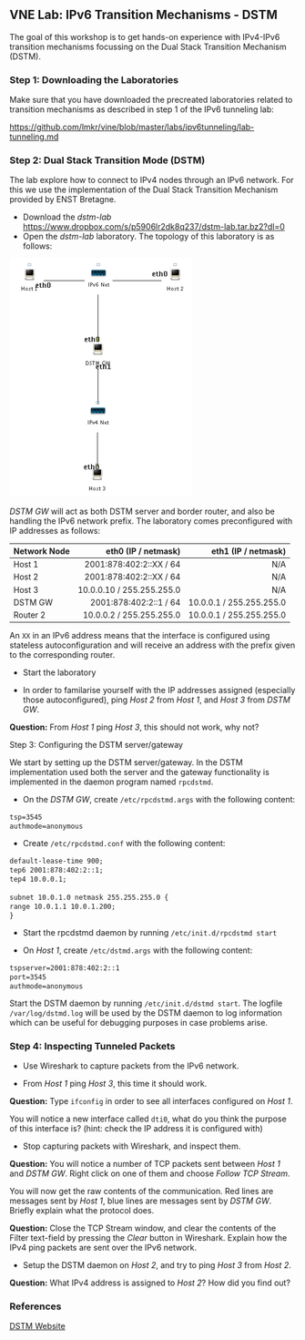 
## VNE Lab: IPv6 Transition Mechanisms - DSTM

The goal of this workshop is to get hands-on experience with
IPv4-IPv6 transition mechanisms focussing on the Dual Stack Transition Mechanism (DSTM).

### Step 1: Downloading the Laboratories

Make sure that you have downloaded the precreated laboratories related to transition mechanisms as described in step 1 of the IPv6 tunneling lab:

https://github.com/lmkr/vine/blob/master/labs/ipv6tunneling/lab-tunneling.md

### Step 2: Dual Stack Transition Mode (DSTM)

The lab explore how to connect to IPv4 nodes through an
IPv6 network. For this we use the implementation of the Dual Stack Transition Mechanism provided by ENST Bretagne.

- Download the *dstm-lab* https://www.dropbox.com/s/p5906lr2dk8q237/dstm-lab.tar.bz2?dl=0 
- Open the *dstm-lab* laboratory. The topology of this laboratory is as follows:

![](../img/workshop3-lab2.png)

*DSTM GW* will act as both DSTM server and border router, and also be handling the IPv6 network prefix. The laboratory comes preconfigured with IP addresses as follows:

| Network Node | eth0 (IP / netmask)       | eth1 (IP / netmask)      |
| -------------|--------------------------:|-------------------------:|
| Host 1       | 2001:878:402:2::XX / 64   | N/A                      |
| Host 2       | 2001:878:402:2::XX / 64   | N/A                      |
| Host 3       | 10.0.0.10 / 255.255.255.0 | N/A                      |
| DSTM GW      | 2001:878:402:2::1 / 64    | 10.0.0.1 / 255.255.255.0 |
| Router 2     | 10.0.0.2 / 255.255.255.0  | 10.0.0.1 / 255.255.255.0 |

An `XX` in an IPv6 address means that the interface is configured using stateless autoconfiguration and will receive an address with the prefix given to the corresponding router.

- Start the laboratory

- In order to familarise yourself with the IP addresses assigned (especially those autoconfigured), ping *Host 2* from *Host 1*, and *Host 3* from *DSTM GW*.

**Question:** From *Host 1* ping *Host 3*, this should not work, why not?

Step 3: Configuring the DSTM server/gateway

We start by setting up the DSTM server/gateway. In the DSTM implementation used both the server and the gateway functionality is implemented in the daemon program named `rpcdstmd`.

- On the *DSTM GW*, create `/etc/rpcdstmd.args` with the following content:

 ```
tsp=3545
authmode=anonymous
```

- Create `/etc/rpcdstmd.conf` with the following content:

```
default-lease-time 900;
tep6 2001:878:402:2::1;
tep4 10.0.0.1;

subnet 10.0.1.0 netmask 255.255.255.0 {
range 10.0.1.1 10.0.1.200;
}
```

- Start the rpcdstmd daemon by running `/etc/init.d/rpcdstmd start`

- On *Host 1*, create `/etc/dstmd.args` with the following content:

 ```
tspserver=2001:878:402:2::1
port=3545
authmode=anonymous
```

Start the DSTM daemon by running `/etc/init.d/dstmd start`. The logfile `/var/log/dstmd.log` will be used by the DSTM daemon to log information which can be useful for debugging purposes in case problems arise.

### Step 4: Inspecting Tunneled Packets

- Use Wireshark to capture packets from the IPv6 network.

- From *Host 1* ping *Host 3*, this time it should work.

**Question:** Type `ifconfig` in order to see all interfaces configured on *Host 1*.

You will notice a new interface called `dti0`, what do you think the purpose of this interface is? (hint: check the IP
address it is configured with)

- Stop capturing packets with Wireshark, and inspect them.

**Question:** You will notice a number of TCP packets sent between *Host 1* and *DSTM GW*. Right click on one of them and choose *Follow TCP Stream*.

You will now get the raw contents of the communication. Red lines are messages sent by *Host 1*, blue lines are messages sent by *DSTM GW*. Briefly explain what the protocol does.

**Question:** Close the TCP Stream window, and clear the contents of the Filter text-field by pressing the *Clear* button in Wireshark. Explain how the IPv4 ping packets are sent over the IPv6 network.

- Setup the DSTM daemon on *Host 2*, and try to ping *Host 3* from *Host 2*.

**Question:** What IPv4 address is assigned to *Host 2*? How did you find out?

### References

[DSTM Website](http://www.ipv6.rennes.enst-bretagne.fr/dstm/">http://www.ipv6.rennes.enst-bretagne.fr/dstm/)
